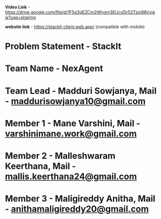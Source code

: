**Video Link** - https://drive.google.com/file/d/1F5q3qEZCm2ltKysm3EUcoDr52Tzoj98j/view?usp=sharing


**website link** - https://stackit-client.web.app/   (compatible with mobile)


# Problem Statement - StackIt

# Team Name - NexAgent

# Team Lead - Madduri Sowjanya, Mail - maddurisowjanya10@gmail.com
# Member 1 - Mane Varshini, Mail - varshinimane.work@gmail.com
# Member 2 - Malleshwaram Keerthana, Mail - mallis.keerthana24@gmail.com
# Member 3 - Maligireddy Anitha, Mail - anithamaligireddy20@gmail.com



